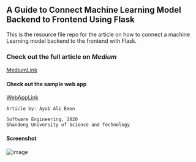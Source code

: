 ## A Guide to Connect Machine Learning Model Backend to Frontend Using Flask

This is the resource file repo for the article on how to connect a machine Learning model backend to the frontend with Flask.

### Check out the full article on _Medium_

[MediumLink](https://medium.com/@m.aaemon98/a-guide-to-connect-machine-learning-model-backend-to-frontend-using-flask-1c9710f0be4b)

#### Check out the sample web app

[WebAppLink](https://alfaecho.pythonanywhere.com/)



    
    Article by: Ayub Ali Emon

    Software Engineering, 2020
    Shandong University of Science and Technology


#### Screenshot

![image](https://github.com/alfa-echo-niner-ait/ml-predict-app/assets/78315132/45f173e8-6dce-4e4d-8c51-063b23198aa1)
